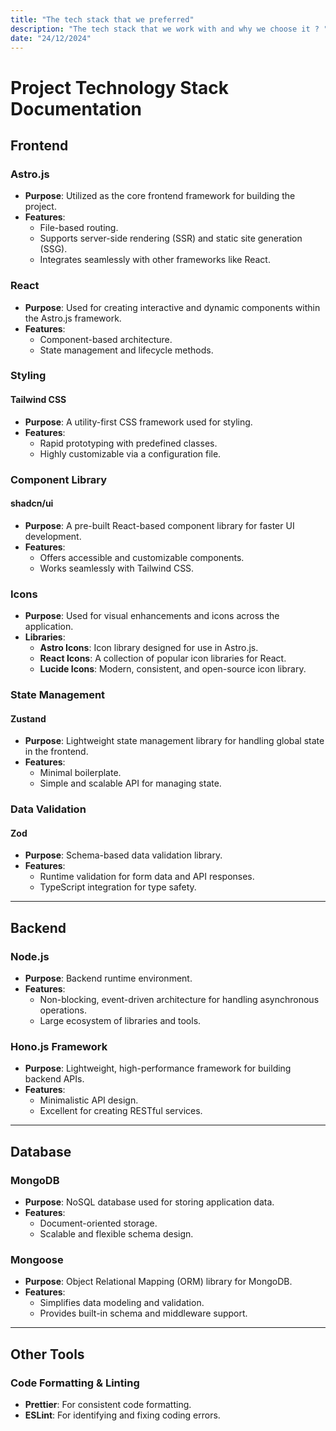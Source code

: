 ```yaml
---
title: "The tech stack that we preferred"
description: "The tech stack that we work with and why we choose it ? "
date: "24/12/2024"
---
```


# **Project Technology Stack Documentation**

## **Frontend**

### **Astro.js**

- **Purpose**: Utilized as the core frontend framework for building the project.
- **Features**:
  - File-based routing.
  - Supports server-side rendering (SSR) and static site generation (SSG).
  - Integrates seamlessly with other frameworks like React.

### **React**

- **Purpose**: Used for creating interactive and dynamic components within the Astro.js framework.
- **Features**:
  - Component-based architecture.
  - State management and lifecycle methods.

### **Styling**

#### **Tailwind CSS**

- **Purpose**: A utility-first CSS framework used for styling.
- **Features**:
  - Rapid prototyping with predefined classes.
  - Highly customizable via a configuration file.

### **Component Library**

#### **shadcn/ui**

- **Purpose**: A pre-built React-based component library for faster UI development.
- **Features**:
  - Offers accessible and customizable components.
  - Works seamlessly with Tailwind CSS.

### **Icons**

- **Purpose**: Used for visual enhancements and icons across the application.
- **Libraries**:
  - **Astro Icons**: Icon library designed for use in Astro.js.
  - **React Icons**: A collection of popular icon libraries for React.
  - **Lucide Icons**: Modern, consistent, and open-source icon library.

### **State Management**

#### **Zustand**

- **Purpose**: Lightweight state management library for handling global state in the frontend.
- **Features**:
  - Minimal boilerplate.
  - Simple and scalable API for managing state.

### **Data Validation**

#### **Zod**

- **Purpose**: Schema-based data validation library.
- **Features**:
  - Runtime validation for form data and API responses.
  - TypeScript integration for type safety.

---

## **Backend**

### **Node.js**

- **Purpose**: Backend runtime environment.
- **Features**:
  - Non-blocking, event-driven architecture for handling asynchronous operations.
  - Large ecosystem of libraries and tools.

### **Hono.js Framework**

- **Purpose**: Lightweight, high-performance framework for building backend APIs.
- **Features**:
  - Minimalistic API design.
  - Excellent for creating RESTful services.

---

## **Database**

### **MongoDB**

- **Purpose**: NoSQL database used for storing application data.
- **Features**:
  - Document-oriented storage.
  - Scalable and flexible schema design.

### **Mongoose**

- **Purpose**: Object Relational Mapping (ORM) library for MongoDB.
- **Features**:
  - Simplifies data modeling and validation.
  - Provides built-in schema and middleware support.

---

## **Other Tools**

### **Code Formatting & Linting**

- **Prettier**: For consistent code formatting.
- **ESLint**: For identifying and fixing coding errors.
